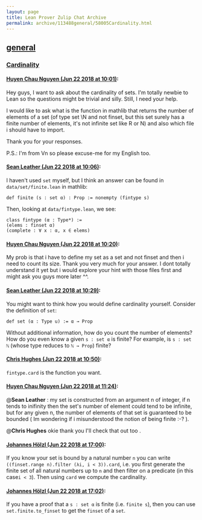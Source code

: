 ```yaml
---
layout: page
title: Lean Prover Zulip Chat Archive 
permalink: archive/113488general/58005Cardinality.html
---
```


## [general](index.html)
### [Cardinality](58005Cardinality.html)

#### [Huyen Chau Nguyen (Jun 22 2018 at 10:01)](https://leanprover.zulipchat.com/#narrow/stream/113488-general/topic/Cardinality/near/128461092):
Hey guys, I want to ask about the cardinality of sets. I'm totally newbie to Lean so the questions might be trivial and silly. Still, I need your help.

I would like to ask what is the function in mathlib that returns the number of elements of a set (of type set \N and not finset, but this set surely has a finite number of elements, it's not infinite set like R or N) and also which file i should have to import.

Thank you for your responses.

P.S.: I'm from Vn so please excuse-me for my English too.

#### [Sean Leather (Jun 22 2018 at 10:06)](https://leanprover.zulipchat.com/#narrow/stream/113488-general/topic/Cardinality/near/128461286):
I haven't used `set` myself, but I think an answer can be found in `data/set/finite.lean` in mathlib:

```lean
def finite (s : set α) : Prop := nonempty (fintype s)
```

Then, looking at `data/fintype.lean`, we see:

```lean
class fintype (α : Type*) :=
(elems : finset α)
(complete : ∀ x : α, x ∈ elems)
```

#### [Huyen Chau Nguyen (Jun 22 2018 at 10:20)](https://leanprover.zulipchat.com/#narrow/stream/113488-general/topic/Cardinality/near/128461714):
My prob is that i have to define my set as a set and not finset and then i need to count its size. 
Thank you very much for your answer.  I dont totally understand it yet but i would explore your hint with those files first and might ask you guys more later ^^.

#### [Sean Leather (Jun 22 2018 at 10:29)](https://leanprover.zulipchat.com/#narrow/stream/113488-general/topic/Cardinality/near/128461975):
You might want to think how you would define cardinality yourself. Consider the definition of `set`:

```lean
def set (α : Type u) := α → Prop
```

Without additional information, how do you count the number of elements? How do you even know a given `s : set α` is finite? For example, is `s : set ℕ` (whose type reduces to `ℕ → Prop`)  finite?

#### [Chris Hughes (Jun 22 2018 at 10:50)](https://leanprover.zulipchat.com/#narrow/stream/113488-general/topic/Cardinality/near/128462742):
`fintype.card` is the function you want.

#### [Huyen Chau Nguyen (Jun 22 2018 at 11:24)](https://leanprover.zulipchat.com/#narrow/stream/113488-general/topic/Cardinality/near/128463888):
@**Sean Leather**  : my set is constructed from an argument n of integer, if n tends to inifinity then the set's number of element could tend to be infinite, but for any given n, the number of elements of that set is guaranteed to be bounded ( Im wondering if i misunderstood the notion of being finite :-? ).  

@**Chris Hughes** okie thank you I'll check that out too .

#### [Johannes Hölzl (Jun 22 2018 at 17:00)](https://leanprover.zulipchat.com/#narrow/stream/113488-general/topic/Cardinality/near/128476931):
If you know your set is bound by a natural number `n` you can write `((finset.range n).filter (λi, i < 3)).card`, i.e. you first generate the finite set of all natural numbers up to `n` and then filter on a predicate (in this case`i < 3`). Then using `card` we compute the cardinality.

#### [Johannes Hölzl (Jun 22 2018 at 17:02)](https://leanprover.zulipchat.com/#narrow/stream/113488-general/topic/Cardinality/near/128476976):
If you have a proof that a `s : set α` is finite (i.e. `finite s`), then you can use `set.finite.to_finset` to get the `finset` of a `set`.

